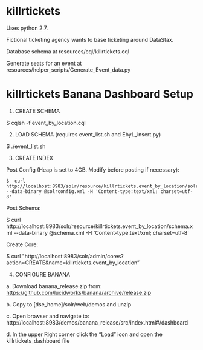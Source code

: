 # killrtickets
Uses python 2.7.

Fictional ticketing agency wants to base ticketing around DataStax.

Database schema at resources/cql/killrtickets.cql

Generate seats for an event at resources/helper_scripts/Generate_Event_data.py

# killrtickets Banana Dashboard Setup

1. CREATE SCHEMA

$   cqlsh -f event_by_location.cql


2. LOAD SCHEMA (requires event_list.sh and EbyL_insert.py)

$  ./event_list.sh


3. CREATE INDEX 

Post Config (Heap is set to 4GB. Modify before posting if necessary):

 	$  curl http://localhost:8983/solr/resource/killrtickets.event_by_location/solrconfig.xml --data-binary @solrconfig.xml -H 'Content-type:text/xml; charset=utf-8'

Post Schema:

$  curl http://localhost:8983/solr/resource/killrtickets.event_by_location/schema.xml  --data-binary @schema.xml -H 'Content-type:text/xml; charset=utf-8'

Create Core:

$ curl "http://localhost:8983/solr/admin/cores?action=CREATE&name=killrtickets.event_by_location”

4. CONFIGURE BANANA

a. Download banana_release.zip from: https://github.com/lucidworks/banana/archive/release.zip

b. Copy to [dse_home]/solr/web/demos and unzip

c. Open browser and navigate to: http://localhost:8983/demos/banana_release/src/index.html#/dashboard

d. In the upper Right corner click the “Load” icon and open the killrtickets_dashboard file





